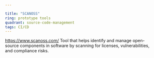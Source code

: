 ```yaml
---

title: "SCANOSS"
ring: prototype tools
quadrant: source-code-management
tags: CI/CD
---
```

https://www.scanoss.com/
Tool that helps identify and manage open-source components in software by scanning for licenses, vulnerabilities, and compliance risks.
